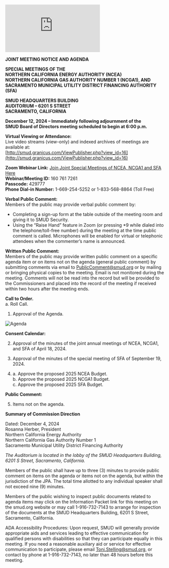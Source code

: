 <!-- Page 1 -->
![JOINT MEETING NOTICE AND AGENDA](https://smud.granicus.com/ViewPublisher.php?view_id=16)

**JOINT MEETING NOTICE AND AGENDA**

**SPECIAL MEETINGS OF THE**  
**NORTHERN CALIFORNIA ENERGY AUTHORITY (NCEA)**  
**NORTHERN CALIFORNIA GAS AUTHORITY NUMBER 1 (NCGA1), AND**  
**SACRAMENTO MUNICIPAL UTILITY DISTRICT FINANCING AUTHORITY (SFA)**  

**SMUD HEADQUARTERS BUILDING**  
**AUDITORIUM – 6201 S STREET**  
**SACRAMENTO, CALIFORNIA**  

**December 12, 2024 – Immediately following adjournment of the**  
**SMUD Board of Directors meeting scheduled to begin at 6:00 p.m.**  

**Virtual Viewing or Attendance:**  
Live video streams (view-only) and indexed archives of meetings are available at:  
[http://smud.granicus.com/ViewPublisher.php?view_id=16](http://smud.granicus.com/ViewPublisher.php?view_id=16)

**Zoom Webinar Link:** [Join Joint Special Meetings of NCEA, NCGA1 and SFA Here](https://smud.granicus.com/ViewPublisher.php?view_id=16)  
**Webinar/Meeting ID:** 160 761 7261  
**Passcode:** 429777  
**Phone Dial-in Number:** 1-669-254-5252 or 1-833-568-8864 (Toll Free)  

**Verbal Public Comment:**  
Members of the public may provide verbal public comment by:  
- Completing a sign-up form at the table outside of the meeting room and giving it to SMUD Security.  
- Using the “Raise Hand” feature in Zoom (or pressing *9 while dialed into the telephone/toll-free number) during the meeting at the time public comment is called. Microphones will be enabled for virtual or telephonic attendees when the commenter’s name is announced.  

**Written Public Comment:**  
Members of the public may provide written public comment on a specific agenda item or on items not on the agenda (general public comment) by submitting comments via email to PublicComment@smud.org or by mailing or bringing physical copies to the meeting. Email is not monitored during the meeting. Comments will not be read into the record but will be provided to the Commissioners and placed into the record of the meeting if received within two hours after the meeting ends.  

**Call to Order.**  
a. Roll Call.  

1. Approval of the Agenda.
<!-- Page 2 -->
![Agenda](https://via.placeholder.com/768x993.png?text=Comments+from+the+public+are+welcome+when+these+agenda+items+are+called.)

**Consent Calendar:**

2. Approval of the minutes of the joint annual meetings of NCEA, NCGA1, and SFA of April 18, 2024.

3. Approval of the minutes of the special meeting of SFA of September 19, 2024.

4. a. Approve the proposed 2025 NCEA Budget.  
   b. Approve the proposed 2025 NCGA1 Budget.  
   c. Approve the proposed 2025 SFA Budget.  

**Public Comment:**

5. Items not on the agenda.

**Summary of Commission Direction**

Dated: December 4, 2024  
Rosanna Herber, President  
Northern California Energy Authority  
Northern California Gas Authority Number 1  
Sacramento Municipal Utility District Financing Authority  

*The Auditorium is located in the lobby of the SMUD Headquarters Building, 6201 S Street, Sacramento, California.*

Members of the public shall have up to three (3) minutes to provide public comment on items on the agenda or items not on the agenda, but within the jurisdiction of the JPA. The total time allotted to any individual speaker shall not exceed nine (9) minutes.

Members of the public wishing to inspect public documents related to agenda items may click on the Information Packet link for this meeting on the smud.org website or may call 1-916-732-7143 to arrange for inspection of the documents at the SMUD Headquarters Building, 6201 S Street, Sacramento, California.

ADA Accessibility Procedures: Upon request, SMUD will generally provide appropriate aids and services leading to effective communication for qualified persons with disabilities so that they can participate equally in this meeting. If you need a reasonable auxiliary aid or service for effective communication to participate, please email Toni.Stelling@smud.org, or contact by phone at 1-916-732-7143, no later than 48 hours before this meeting.
